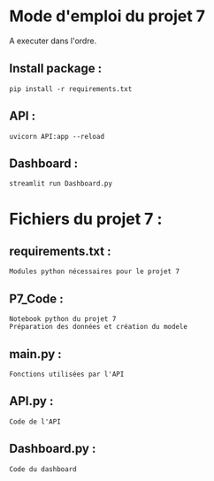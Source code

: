 # Mode d'emploi du projet 7
A executer dans l'ordre.

## Install package :
```
pip install -r requirements.txt
```

## API :
```
uvicorn API:app --reload
```
 
## Dashboard :
```
streamlit run Dashboard.py
```
 
# Fichiers du projet 7 :
 
## requirements.txt :
```
Modules python nécessaires pour le projet 7
```
 
## P7_Code :
```
Notebook python du projet 7
Préparation des données et création du modele
```
## main.py :
```
Fonctions utilisées par l'API
```

## API.py :
```
Code de l'API
```

## Dashboard.py : 
```
Code du dashboard
```

 
